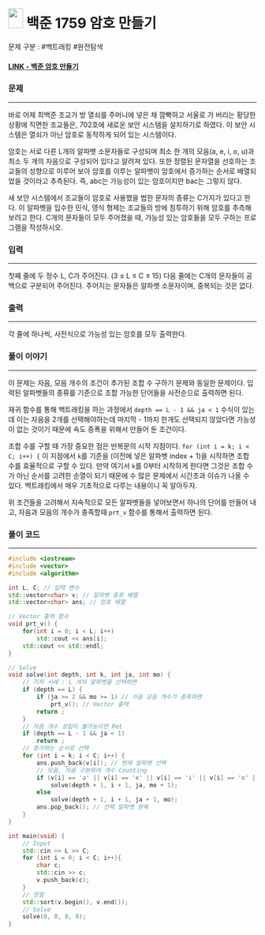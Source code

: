 
# <img src="https://d2gd6pc034wcta.cloudfront.net/tier/11.svg" width="30" height="40"> 백준 1759 암호 만들기


문제 구분 : #백트래킹 #완전탐색
#### [LINK - 백준 암호 만들기](https://www.acmicpc.net/problem/1759)

### 문제
<hr>

바로 어제 최백준 조교가 방 열쇠를 주머니에 넣은 채 깜빡하고 서울로 가 버리는 황당한 상황에 직면한 조교들은, 702호에 새로운 보안 시스템을 설치하기로 하였다. 이 보안 시스템은 열쇠가 아닌 암호로 동작하게 되어 있는 시스템이다.

암호는 서로 다른 L개의 알파벳 소문자들로 구성되며 최소 한 개의 모음(a, e, i, o, u)과 최소 두 개의 자음으로 구성되어 있다고 알려져 있다. 또한 정렬된 문자열을 선호하는 조교들의 성향으로 미루어 보아 암호를 이루는 알파벳이 암호에서 증가하는 순서로 배열되었을 것이라고 추측된다. 즉, abc는 가능성이 있는 암호이지만 bac는 그렇지 않다.

새 보안 시스템에서 조교들이 암호로 사용했을 법한 문자의 종류는 C가지가 있다고 한다. 이 알파벳을 입수한 민식, 영식 형제는 조교들의 방에 침투하기 위해 암호를 추측해 보려고 한다. C개의 문자들이 모두 주어졌을 때, 가능성 있는 암호들을 모두 구하는 프로그램을 작성하시오.

### 입력
<hr>

첫째 줄에 두 정수 L, C가 주어진다. (3 ≤ L ≤ C ≤ 15) 다음 줄에는 C개의 문자들이 공백으로 구분되어 주어진다. 주어지는 문자들은 알파벳 소문자이며, 중복되는 것은 없다.
### 출력
<hr>

각 줄에 하나씩, 사전식으로 가능성 있는 암호를 모두 출력한다.
### 풀이 이야기
<hr>

이 문제는 자음, 모음 개수의 조건이 추가된 조합 수 구하기 문제와 동일한 문제이다. 입력된 알파벳들의 종류를 기준으로 조합 가능한 단어들을 사전순으로 출력하면 된다.

재귀 함수를 통해 백트래킹을 하는 과정에서 `depth == L - 1 && ja < 1` 수식이 있는데 이는 자음을 2개를 선택해야하는데 마지막 - 1까지 한개도 선택되지 않았다면 가능성이 없는 것이기 때문에 속도 증폭을 위해서 만들어 둔 조건이다.

조합 수를 구할 때 가장 중요한 점은 반복문의 시작 지점이다. `for (int i = k; i < C; i++) {` 이 지점에서 `k`를 기준을 (이전에 넣은 알파벳 index + 1)을 시작하면 조합 수를 효율적으로 구할 수 있다. 만약 여기서 `k`를 0부터 시작하게 한다면 그것은 조합 수가 아닌 순서를 고려한 순열이 되기 때문에 수 많은 문제에서 시간초과 이슈가 나올 수 있다. 백트래킹에서 매우 기초적으로 다루는 내용이니 꼭 알아두자.

위 조건들을 고려해서 지속적으로 모든 알파벳들을 넣어보면서 하나의 단어를 만들어 내고, 자음과 모음의 개수가 충족할때 `prt_v` 함수를 통해서 출력하면 된다.

### 풀이 코드
<hr>

``` c++
#include <iostream>
#include <vector>
#include <algorithm>

int L, C; // 입력 변수
std::vector<char> v; // 알파벳 종류 배열
std::vector<char> ans; // 암호 배열

// Vector 출력 함수
void prt_v() {
    for(int i = 0; i < L; i++)
        std::cout << ans[i];
    std::cout << std::endl;
}

// Solve
void solve(int depth, int k, int ja, int mo) {
    // 기저 사례 : L 개의 알파벳을 선택하면
    if (depth == L) {
        if (ja >= 2 && mo >= 1) // 자음 모음 개수가 충족하면
            prt_v(); // Vector 출력
        return ;
    }
    // 자음 개수 성립이 불가능이면 Ret
    if (depth == L - 1 && ja < 1)
        return ;
    // 증가하는 순서로 선택
    for (int i = k; i < C; i++) {
        ans.push_back(v[i]); // 현재 알파벳 선택
        // 모음, 자음 구분하여 개수 Counting
        if (v[i] == 'a' || v[i] == 'e' || v[i] == 'i' || v[i] == 'o' || v[i] == 'u')
            solve(depth + 1, i + 1, ja, mo + 1);
        else
            solve(depth + 1, i + 1, ja + 1, mo);
        ans.pop_back(); // 선택 알파벳 원복
    }
}

int main(void) {
    // Input
    std::cin >> L >> C;
    for (int i = 0; i < C; i++){
        char c;
        std::cin >> c;
        v.push_back(c);
    }
    // 정렬
    std::sort(v.begin(), v.end());
    // Solve
    solve(0, 0, 0, 0);
}
```
